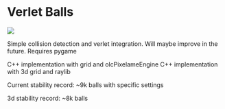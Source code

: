 # Verlet Balls

![]("https://github.com/michbogos/Verlet-physics/blob/master/preview.png?raw=true")

Simple collision detection and verlet integration.
Will maybe improve in the future.
Requires pygame

C++ implementation with grid and olcPixelameEngine
C++ implementation with 3d grid and raylib

Current stability record: ~9k balls with specific settings

3d stability record: ~8k balls